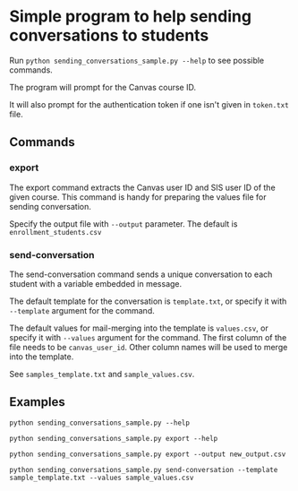 # Simple program to help sending conversations to students

Run `python sending_conversations_sample.py --help` to see possible commands.

The program will prompt for the Canvas course ID.

It will also prompt for the authentication token if one isn't given in `token.txt` file.

## Commands
### export
The export command extracts the Canvas user ID and SIS user ID of the given course. This command is handy for preparing the values file for sending conversation.

Specify the output file with `--output` parameter. The default is `enrollment_students.csv`

### send-conversation
The send-conversation command sends a unique conversation to each student with a variable embedded in message.

The default template for the conversation is `template.txt`, or specify it with `--template` argument for the command.

The default values for mail-merging into the template is `values.csv`, or specify it with `--values` argument for the command.  The first column of the file needs to be `canvas_user_id`.  Other column names will be used to merge into the template.

See `samples_template.txt` and `sample_values.csv`.

## Examples
```
python sending_conversations_sample.py --help

python sending_conversations_sample.py export --help

python sending_conversations_sample.py export --output new_output.csv

python sending_conversations_sample.py send-conversation --template sample_template.txt --values sample_values.csv
```
